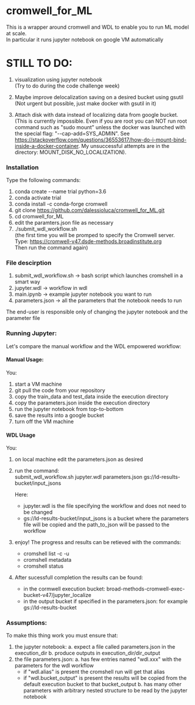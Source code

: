 # cromwell_for_ML
This is a wrapper around cromwell and WDL to enable you to run ML model at scale. \
In particular it runs jupyter notebook on google VM automatically 

# STILL TO DO:
1. visualization using jupyter notebook \
(Try to do during the code challenge week)

2. Maybe improve delocalization saving on a desired bucket using gsutil \
(Not urgent but possible, just make docker with gsutil in it)

3. Attach disk with data instead of localizing data from google bucket. \
(This is currently impossible. Even if you are root you can NOT run root command such as "sudo mount" unless the docker was launched with the special flag: "--cap-add=SYS_ADMIN". See https://stackoverflow.com/questions/36553617/how-do-i-mount-bind-inside-a-docker-container. My unsuccessful attempts are in the directory: MOUNT_DISK_NO_LOCALIZATION).  

### Installation
Type the following commands:
1. conda create --name trial python=3.6
2. conda activate trial
3. conda install -c conda-forge cromwell
4. git clone https://github.com/dalessioluca/cromwell_for_ML.git
5. cd cromwell_for_ML
6. edit the paramters.json file as necessary
7. ./submit_wdl_workflow.sh \
   (the first time you will be promped to specify the Cromwell server. \
    Type: https://cromwell-v47.dsde-methods.broadinstitute.org \
    Then run the command again)

### File descirption
1. submit_wdl_workflow.sh -> bash script which launches cromshell in a smart way
2. jupyter.wdl -> workflow in wdl 
3. main.ipynb -> example jupyter notebook you want to run
3. parameters.json -> all the parameters that the notebook needs to run

The end-user is responsible only of changing the jupyter notebook and the parameter file 


### Running Jupyter:

Let's compare the manual workflow and the WDL empowered workflow:

#### Manual Usage: 
You:
1. start a VM machine
2. git pull the code from your repository
3. copy the train_data and test_data inside the execution directory 
4. copy the parameters.json inside the execution directory
5. run the jupyter notebook from top-to-bottom
6. save the results into a google bucket
7. turn off the VM machine

#### WDL Usage
You:
1. on local machine edit the parameters.json as desired
2. run the command:\
   submit_wdl_workflow.sh jupyter.wdl parameters.json gs://ld-results-bucket/input_jsons 

   Here: 
   - jupyter.wdl is the file specifying the workflow and does not need to be changed
   - gs://ld-results-bucket/input_jsons is a bucket where the parameters file will be copied and the path_to_json will be passed to the workflow	
   
3. enjoy! The progress and results can be retieved with the commands: 
   - cromshell list -c -u
   - cromshell metadata
   - cromshell status
   
4. After sucessfull completion the results can be found:
   - in the cormwell execution bucket: broad-methods-cromwell-exec-bucket-v47/jupyter_localize
   - in the output bucket if specified in the parameters.json: for example gs://ld-results-bucket

### Assumptions:
To make this thing work you must ensure that:

1. the jupyter notebook:
   a. expect a file called parameters.json in the execution_dir
   b. produce outputs in execution_dir/dir_output
2. the file parameters.json:
   a. has few entries named "wdl.xxx" with the parameters for the wdl workflow
	- if "wdl.alias" is present the cromshell run will get that alias
	- if "wdl.bucket_output" is present the results will be copied from the default execution bucket to that bucket_output 
   b. has many other parameters with arbitrary nested structure to be read by the jupyter notebook
